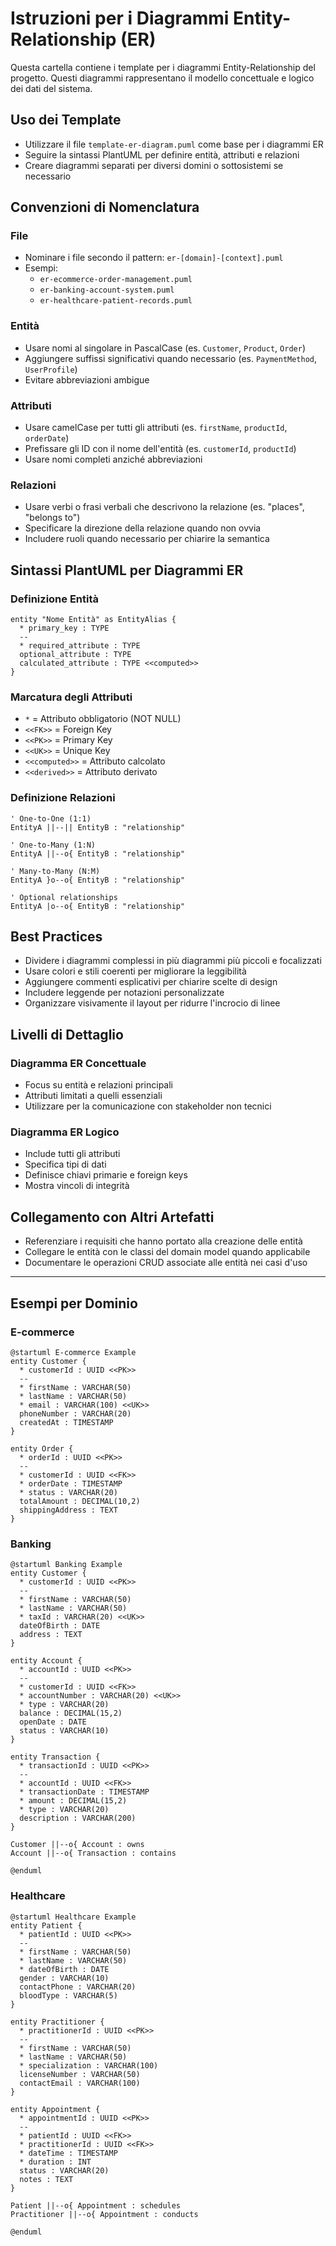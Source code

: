 # Istruzioni per i Diagrammi Entity-Relationship (ER)

Questa cartella contiene i template per i diagrammi Entity-Relationship del progetto. Questi diagrammi rappresentano il modello concettuale e logico dei dati del sistema.

## Uso dei Template

- Utilizzare il file `template-er-diagram.puml` come base per i diagrammi ER
- Seguire la sintassi PlantUML per definire entità, attributi e relazioni
- Creare diagrammi separati per diversi domini o sottosistemi se necessario

## Convenzioni di Nomenclatura

### File

- Nominare i file secondo il pattern: `er-[domain]-[context].puml`
- Esempi:
  - `er-ecommerce-order-management.puml`
  - `er-banking-account-system.puml`
  - `er-healthcare-patient-records.puml`

### Entità

- Usare nomi al singolare in PascalCase (es. `Customer`, `Product`, `Order`)
- Aggiungere suffissi significativi quando necessario (es. `PaymentMethod`, `UserProfile`)
- Evitare abbreviazioni ambigue

### Attributi

- Usare camelCase per tutti gli attributi (es. `firstName`, `productId`, `orderDate`)
- Prefissare gli ID con il nome dell'entità (es. `customerId`, `productId`)
- Usare nomi completi anziché abbreviazioni

### Relazioni

- Usare verbi o frasi verbali che descrivono la relazione (es. "places", "belongs to")
- Specificare la direzione della relazione quando non ovvia
- Includere ruoli quando necessario per chiarire la semantica

## Sintassi PlantUML per Diagrammi ER

### Definizione Entità

```plantuml
entity "Nome Entità" as EntityAlias {
  * primary_key : TYPE
  --
  * required_attribute : TYPE
  optional_attribute : TYPE
  calculated_attribute : TYPE <<computed>>
}
```

### Marcatura degli Attributi

- `*` = Attributo obbligatorio (NOT NULL)
- `<<FK>>` = Foreign Key
- `<<PK>>` = Primary Key
- `<<UK>>` = Unique Key
- `<<computed>>` = Attributo calcolato
- `<<derived>>` = Attributo derivato

### Definizione Relazioni

```plantuml
' One-to-One (1:1)
EntityA ||--|| EntityB : "relationship"

' One-to-Many (1:N)
EntityA ||--o{ EntityB : "relationship"

' Many-to-Many (N:M)
EntityA }o--o{ EntityB : "relationship"

' Optional relationships
EntityA |o--o{ EntityB : "relationship"
```

## Best Practices

- Dividere i diagrammi complessi in più diagrammi più piccoli e focalizzati
- Usare colori e stili coerenti per migliorare la leggibilità
- Aggiungere commenti esplicativi per chiarire scelte di design
- Includere leggende per notazioni personalizzate
- Organizzare visivamente il layout per ridurre l'incrocio di linee

## Livelli di Dettaglio

### Diagramma ER Concettuale

- Focus su entità e relazioni principali
- Attributi limitati a quelli essenziali
- Utilizzare per la comunicazione con stakeholder non tecnici

### Diagramma ER Logico

- Include tutti gli attributi
- Specifica tipi di dati
- Definisce chiavi primarie e foreign keys
- Mostra vincoli di integrità

## Collegamento con Altri Artefatti

- Referenziare i requisiti che hanno portato alla creazione delle entità
- Collegare le entità con le classi del domain model quando applicabile
- Documentare le operazioni CRUD associate alle entità nei casi d'uso

---

## Esempi per Dominio

### E-commerce

```plantuml
@startuml E-commerce Example
entity Customer {
  * customerId : UUID <<PK>>
  --
  * firstName : VARCHAR(50)
  * lastName : VARCHAR(50)
  * email : VARCHAR(100) <<UK>>
  phoneNumber : VARCHAR(20)
  createdAt : TIMESTAMP
}

entity Order {
  * orderId : UUID <<PK>>
  --
  * customerId : UUID <<FK>>
  * orderDate : TIMESTAMP
  * status : VARCHAR(20)
  totalAmount : DECIMAL(10,2)
  shippingAddress : TEXT
}
```

### Banking

```plantuml
@startuml Banking Example
entity Customer {
  * customerId : UUID <<PK>>
  --
  * firstName : VARCHAR(50)
  * lastName : VARCHAR(50)
  * taxId : VARCHAR(20) <<UK>>
  dateOfBirth : DATE
  address : TEXT
}

entity Account {
  * accountId : UUID <<PK>>
  --
  * customerId : UUID <<FK>>
  * accountNumber : VARCHAR(20) <<UK>>
  * type : VARCHAR(20)
  balance : DECIMAL(15,2)
  openDate : DATE
  status : VARCHAR(10)
}

entity Transaction {
  * transactionId : UUID <<PK>>
  --
  * accountId : UUID <<FK>>
  * transactionDate : TIMESTAMP
  * amount : DECIMAL(15,2)
  * type : VARCHAR(20)
  description : VARCHAR(200)
}

Customer ||--o{ Account : owns
Account ||--o{ Transaction : contains

@enduml
```

### Healthcare

```plantuml
@startuml Healthcare Example
entity Patient {
  * patientId : UUID <<PK>>
  --
  * firstName : VARCHAR(50)
  * lastName : VARCHAR(50)
  * dateOfBirth : DATE
  gender : VARCHAR(10)
  contactPhone : VARCHAR(20)
  bloodType : VARCHAR(5)
}

entity Practitioner {
  * practitionerId : UUID <<PK>>
  --
  * firstName : VARCHAR(50)
  * lastName : VARCHAR(50)
  * specialization : VARCHAR(100)
  licenseNumber : VARCHAR(50)
  contactEmail : VARCHAR(100)
}

entity Appointment {
  * appointmentId : UUID <<PK>>
  --
  * patientId : UUID <<FK>>
  * practitionerId : UUID <<FK>>
  * dateTime : TIMESTAMP
  * duration : INT
  status : VARCHAR(20)
  notes : TEXT
}

Patient ||--o{ Appointment : schedules
Practitioner ||--o{ Appointment : conducts

@enduml
```
